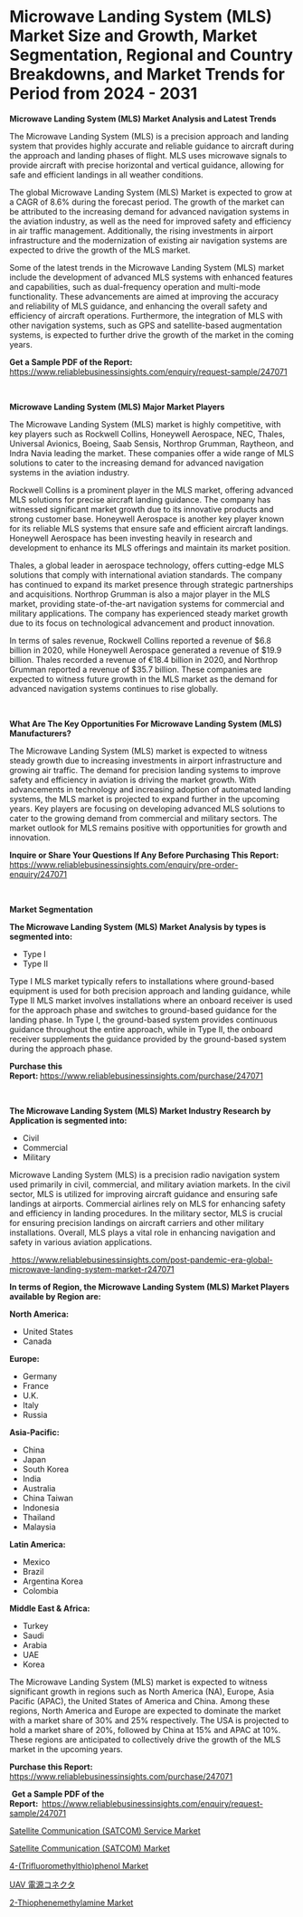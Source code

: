 <p><h1>Microwave Landing System (MLS) Market Size and Growth, Market Segmentation, Regional and Country Breakdowns, and Market Trends for Period from 2024 -  2031</h1></p><p><strong>Microwave Landing System (MLS) Market Analysis and Latest Trends</strong></p>
<p><p>The Microwave Landing System (MLS) is a precision approach and landing system that provides highly accurate and reliable guidance to aircraft during the approach and landing phases of flight. MLS uses microwave signals to provide aircraft with precise horizontal and vertical guidance, allowing for safe and efficient landings in all weather conditions.</p><p>The global Microwave Landing System (MLS) Market is expected to grow at a CAGR of 8.6% during the forecast period. The growth of the market can be attributed to the increasing demand for advanced navigation systems in the aviation industry, as well as the need for improved safety and efficiency in air traffic management. Additionally, the rising investments in airport infrastructure and the modernization of existing air navigation systems are expected to drive the growth of the MLS market.</p><p>Some of the latest trends in the Microwave Landing System (MLS) market include the development of advanced MLS systems with enhanced features and capabilities, such as dual-frequency operation and multi-mode functionality. These advancements are aimed at improving the accuracy and reliability of MLS guidance, and enhancing the overall safety and efficiency of aircraft operations. Furthermore, the integration of MLS with other navigation systems, such as GPS and satellite-based augmentation systems, is expected to further drive the growth of the market in the coming years.</p></p>
<p><strong>Get a Sample PDF of the Report:&nbsp;</strong> <a href="https://www.reliablebusinessinsights.com/enquiry/request-sample/247071">https://www.reliablebusinessinsights.com/enquiry/request-sample/247071</a></p>
<p>&nbsp;</p>
<p><strong>Microwave Landing System (MLS) Major Market Players</strong></p>
<p><p>The Microwave Landing System (MLS) market is highly competitive, with key players such as Rockwell Collins, Honeywell Aerospace, NEC, Thales, Universal Avionics, Boeing, Saab Sensis, Northrop Grumman, Raytheon, and Indra Navia leading the market. These companies offer a wide range of MLS solutions to cater to the increasing demand for advanced navigation systems in the aviation industry.</p><p>Rockwell Collins is a prominent player in the MLS market, offering advanced MLS solutions for precise aircraft landing guidance. The company has witnessed significant market growth due to its innovative products and strong customer base. Honeywell Aerospace is another key player known for its reliable MLS systems that ensure safe and efficient aircraft landings. Honeywell Aerospace has been investing heavily in research and development to enhance its MLS offerings and maintain its market position.</p><p>Thales, a global leader in aerospace technology, offers cutting-edge MLS solutions that comply with international aviation standards. The company has continued to expand its market presence through strategic partnerships and acquisitions. Northrop Grumman is also a major player in the MLS market, providing state-of-the-art navigation systems for commercial and military applications. The company has experienced steady market growth due to its focus on technological advancement and product innovation.</p><p>In terms of sales revenue, Rockwell Collins reported a revenue of $6.8 billion in 2020, while Honeywell Aerospace generated a revenue of $19.9 billion. Thales recorded a revenue of €18.4 billion in 2020, and Northrop Grumman reported a revenue of $35.7 billion. These companies are expected to witness future growth in the MLS market as the demand for advanced navigation systems continues to rise globally.</p></p>
<p>&nbsp;</p>
<p><strong>What Are The Key Opportunities For Microwave Landing System (MLS) Manufacturers?</strong></p>
<p><p>The Microwave Landing System (MLS) market is expected to witness steady growth due to increasing investments in airport infrastructure and growing air traffic. The demand for precision landing systems to improve safety and efficiency in aviation is driving the market growth. With advancements in technology and increasing adoption of automated landing systems, the MLS market is projected to expand further in the upcoming years. Key players are focusing on developing advanced MLS solutions to cater to the growing demand from commercial and military sectors. The market outlook for MLS remains positive with opportunities for growth and innovation.</p></p>
<p><strong>Inquire or Share Your Questions If Any Before Purchasing This Report:</strong> <a href="https://www.reliablebusinessinsights.com/enquiry/pre-order-enquiry/247071">https://www.reliablebusinessinsights.com/enquiry/pre-order-enquiry/247071</a></p>
<p>&nbsp;</p>
<p><strong>Market Segmentation</strong></p>
<p><strong>The Microwave Landing System (MLS) Market Analysis by types is segmented into:</strong></p>
<p><ul><li>Type I</li><li>Type II</li></ul></p>
<p><p>Type I MLS market typically refers to installations where ground-based equipment is used for both precision approach and landing guidance, while Type II MLS market involves installations where an onboard receiver is used for the approach phase and switches to ground-based guidance for the landing phase. In Type I, the ground-based system provides continuous guidance throughout the entire approach, while in Type II, the onboard receiver supplements the guidance provided by the ground-based system during the approach phase.</p></p>
<p><strong>Purchase this Report:&nbsp;</strong><a href="https://www.reliablebusinessinsights.com/purchase/247071">https://www.reliablebusinessinsights.com/purchase/247071</a></p>
<p>&nbsp;</p>
<p><strong>The Microwave Landing System (MLS) Market Industry Research by Application is segmented into:</strong></p>
<p><ul><li>Civil</li><li>Commercial</li><li>Military</li></ul></p>
<p><p>Microwave Landing System (MLS) is a precision radio navigation system used primarily in civil, commercial, and military aviation markets. In the civil sector, MLS is utilized for improving aircraft guidance and ensuring safe landings at airports. Commercial airlines rely on MLS for enhancing safety and efficiency in landing procedures. In the military sector, MLS is crucial for ensuring precision landings on aircraft carriers and other military installations. Overall, MLS plays a vital role in enhancing navigation and safety in various aviation applications.</p></p>
<p><a href="https://www.reliablebusinessinsights.com/post-pandemic-era-global-microwave-landing-system-market-r247071">&nbsp;https://www.reliablebusinessinsights.com/post-pandemic-era-global-microwave-landing-system-market-r247071</a></p>
<p><strong>In terms of Region, the Microwave Landing System (MLS) Market Players available by Region are:</strong></p>
<p>
    <p> <strong> North America: </strong>
        <ul>
            <li>United States</li>
            <li>Canada</li>
        </ul>
        </p> 
    <p> <strong> Europe: </strong>
        <ul>
            <li>Germany</li>
            <li>France</li>
            <li>U.K.</li>
            <li>Italy</li>
            <li>Russia</li>
        </ul>
        </p> 
    <p> <strong> Asia-Pacific: </strong>
        <ul>
            <li>China</li>
            <li>Japan</li>
            <li>South Korea</li>
            <li>India</li>
            <li>Australia</li>
            <li>China Taiwan</li>
            <li>Indonesia</li>
            <li>Thailand</li>
            <li>Malaysia</li>
        </ul>
        </p> 
    <p> <strong> Latin America: </strong>
        <ul>
            <li>Mexico</li>
            <li>Brazil</li>
            <li>Argentina Korea</li>
            <li>Colombia</li>
        </ul>
        </p> 
    <p> <strong> Middle East & Africa: </strong>
        <ul>
            <li>Turkey</li>
            <li>Saudi</li>
            <li>Arabia</li>
            <li>UAE</li>
            <li>Korea</li>
        </ul>
    </p>
    </p>
<p><p>The Microwave Landing System (MLS) market is expected to witness significant growth in regions such as North America (NA), Europe, Asia Pacific (APAC), the United States of America and China. Among these regions, North America and Europe are expected to dominate the market with a market share of 30% and 25% respectively. The USA is projected to hold a market share of 20%, followed by China at 15% and APAC at 10%. These regions are anticipated to collectively drive the growth of the MLS market in the upcoming years.</p></p>
<p><strong>Purchase this Report: </strong><a href="https://www.reliablebusinessinsights.com/purchase/247071">https://www.reliablebusinessinsights.com/purchase/247071</a></p>
<p>&nbsp;<strong>Get a Sample PDF of the Report:&nbsp;&nbsp;</strong><a href="https://www.reliablebusinessinsights.com/enquiry/request-sample/247071">https://www.reliablebusinessinsights.com/enquiry/request-sample/247071</a></p>
<p><strong></strong></p>
<p><p><a href="https://issuu.com/reportprime-2/docs/satellite-communication-satcom-service-market-size">Satellite Communication (SATCOM) Service Market</a></p><p><a href="https://issuu.com/reportprime-2/docs/satellite-communication-satcom-market-size-2030.pp">Satellite Communication (SATCOM) Market</a></p><p><a href="https://github.com/pjcfca/Market-Research-Report-List-3/blob/main/4-trifluoromethylthiophenol-market.md">4-(Trifluoromethylthio)phenol Market</a></p><p><a href="https://github.com/kegley4963/Market-Research-Report-List-1/blob/main/9560598118906.md">UAV 電源コネクタ</a></p><p><a href="https://github.com/wusalecollins540tpqoz/Market-Research-Report-List-2/blob/main/2-thiophenemethylamine-market.md">2-Thiophenemethylamine Market</a></p></p>